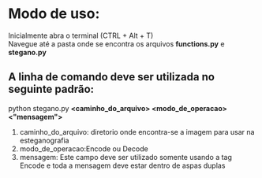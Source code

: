 <h1>Modo de uso:</h1>
<p>Inicialmente abra o terminal (CTRL + Alt + T)<br>Navegue até a pasta onde se encontra os arquivos <strong>functions.py</strong> e <strong>stegano.py</strong></p>
<h2>A linha de comando deve ser utilizada no seguinte padrão:</h2>
<p>python stegano.py <strong>&ltcaminho_do_arquivo&gt &ltmodo_de_operacao&gt &lt"mensagem"&gt</strong></p>
<ol>
  <li>caminho_do_arquivo: diretorio onde encontra-se a imagem para usar na esteganografia</li>
  <li>modo_de_operacao:Encode ou Decode</li>
  <li>mensagem: Este campo deve ser utilizado somente usando a tag Encode e toda a mensagem deve estar dentro de aspas duplas</li>

</ol>

